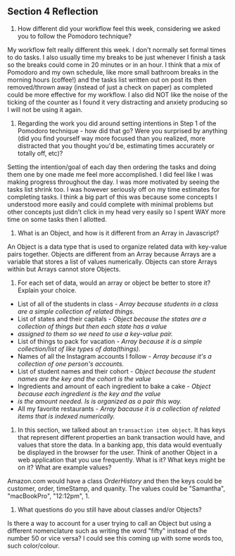 ## Section 4 Reflection

1. How different did your workflow feel this week, considering we asked you to follow the Pomodoro technique?

My workflow felt really different this week. I don't normally set formal times to do tasks. I also usually time my breaks to be just whenever I finish a task so the breaks could come in 20 minutes or in an hour. I think that a mix of Pomodoro and my own schedule, like more small bathroom breaks in the morning hours (coffee!) and the tasks list written out on post its then removed/thrown away (instead of just a check on paper) as completed could be more effective for my workflow. I also did NOT like the noise of the ticking of the counter as I found it very distracting and anxiety producing so I will not be using it again.  

1. Regarding the work you did around setting intentions in Step 1 of the Pomodoro technique - how did that go? Were you surprised by anything (did you find yourself way more focused than you realized, more distracted that you thought you'd be, estimating times accurately or totally off, etc)?

Setting the intention/goal of each day then ordering the tasks and doing them one by one made me feel more accomplished. I did feel like I was making progress throughout the day. I was more motivated by seeing the tasks list shrink too. I was however seriously off on my time estimates for completing tasks. I think a big part of this was because some concepts I understood more easily and could complete with minimal problems but other concepts just didn't click in my head very easily so I spent WAY more time on some tasks then I allotted.  

1. What is an Object, and how is it different from an Array in Javascript?

An Object is a data type that is used to organize related data with key-value pairs together. Objects are different from an Array because Arrays are a variable that stores a list of values numerically. Objects can store Arrays within but Arrays cannot store Objects.

1. For each set of data, would an array or object be better to store it? Explain your choice.

  * List of all of the students in class - *Array because students in a class are a simple collection of related things.*
  * List of states and their capitals - *Object because the states are a collection of things but then each state has a value*
  * *assigned to them so we need to use a key-value pair.*  
  * List of things to pack for vacation - *Array because it is a simple collection/list of like types of data(things).*
  * Names of all the Instagram accounts I follow - *Array because it's a collection of one person's accounts.*
  * List of student names and their cohort - *Object because the student names are the key and the cohort is the value*
  * Ingredients and amount of each ingredient to bake a cake - *Object because each ingredient is the key and the value*
  * *is the amount needed. Is is organized as a pair this way.*
  * All my favorite restaurants - *Array bacause it is a collection of related items that is indexed numerically.*

1. In this section, we talked about an `transaction item object`. It has keys that represent different properties an bank transaction would have, and values that store the data. In a banking app, this data would eventually be displayed in the browser for the user. Think of another Object in a web application that you use frequently. What is it? What keys might be on it? What are example values?

Amazon.com would have a class *OrderHistory* and then the keys could be customer, order, timeStamp, and quanity. The values could be "Samantha", "macBookPro", "12:12pm", 1.  

1. What questions do you still have about classes and/or Objects?

 Is there a way to account for a user trying to call an Object but using a different nomenclature such as writing the word "fifty" instead of the number 50 or vice versa? I could see this coming up with some words too, such color/colour.   
